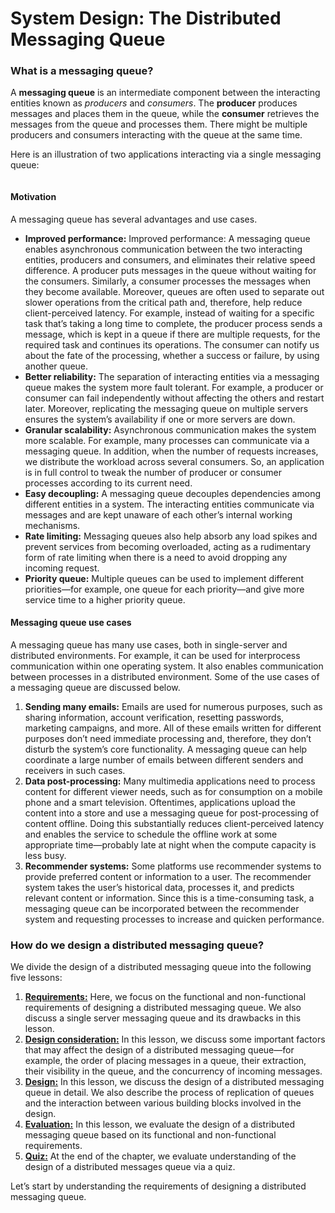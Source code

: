 # System Design: The Distributed Messaging Queue

### What is a messaging queue? <a href="#what-is-a-messaging-queue-0" id="what-is-a-messaging-queue-0"></a>

A **messaging queue** is an intermediate component between the interacting entities known as _producers_ and _consumers_. The **producer** produces messages and places them in the queue, while the **consumer** retrieves the messages from the queue and processes them. There might be multiple producers and consumers interacting with the queue at the same time.

Here is an illustration of two applications interacting via a single messaging queue:

<figure><img src="https://kuweiguge.github.io/Grokking-Modern-System-Design-Interview-Gitbook/.gitbook/assets/Screenshot 2023-09-03 at 12.44.01 AM.png" alt=""><figcaption></figcaption></figure>

#### Motivation <a href="#motivation-0" id="motivation-0"></a>

A messaging queue has several advantages and use cases.

* **Improved performance:** Improved performance: A messaging queue enables asynchronous communication between the two interacting entities, producers and consumers, and eliminates their relative speed difference. A producer puts messages in the queue without waiting for the consumers. Similarly, a consumer processes the messages when they become available. Moreover, queues are often used to separate out slower operations from the critical path and, therefore, help reduce client-perceived latency. For example, instead of waiting for a specific task that’s taking a long time to complete, the producer process sends a message, which is kept in a queue if there are multiple requests, for the required task and continues its operations. The consumer can notify us about the fate of the processing, whether a success or failure, by using another queue.
* **Better reliability:** The separation of interacting entities via a messaging queue makes the system more fault tolerant. For example, a producer or consumer can fail independently without affecting the others and restart later. Moreover, replicating the messaging queue on multiple servers ensures the system’s availability if one or more servers are down.
* **Granular scalability:** Asynchronous communication makes the system more scalable. For example, many processes can communicate via a messaging queue. In addition, when the number of requests increases, we distribute the workload across several consumers. So, an application is in full control to tweak the number of producer or consumer processes according to its current need.
* **Easy decoupling:** A messaging queue decouples dependencies among different entities in a system. The interacting entities communicate via messages and are kept unaware of each other’s internal working mechanisms.
* **Rate limiting:** Messaging queues also help absorb any load spikes and prevent services from becoming overloaded, acting as a rudimentary form of rate limiting when there is a need to avoid dropping any incoming request.
* **Priority queue:** Multiple queues can be used to implement different priorities—for example, one queue for each priority—and give more service time to a higher priority queue.

#### Messaging queue use cases <a href="#messaging-queue-use-cases-0" id="messaging-queue-use-cases-0"></a>

A messaging queue has many use cases, both in single-server and distributed environments. For example, it can be used for interprocess communication within one operating system. It also enables communication between processes in a distributed environment. Some of the use cases of a messaging queue are discussed below.

1. **Sending many emails:** Emails are used for numerous purposes, such as sharing information, account verification, resetting passwords, marketing campaigns, and more. All of these emails written for different purposes don’t need immediate processing and, therefore, they don’t disturb the system’s core functionality. A messaging queue can help coordinate a large number of emails between different senders and receivers in such cases.
2. **Data post-processing:** Many multimedia applications need to process content for different viewer needs, such as for consumption on a mobile phone and a smart television. Oftentimes, applications upload the content into a store and use a messaging queue for post-processing of content offline. Doing this substantially reduces client-perceived latency and enables the service to schedule the offline work at some appropriate time—probably late at night when the compute capacity is less busy.
3. **Recommender systems:** Some platforms use recommender systems to provide preferred content or information to a user. The recommender system takes the user’s historical data, processes it, and predicts relevant content or information. Since this is a time-consuming task, a messaging queue can be incorporated between the recommender system and requesting processes to increase and quicken performance.

### How do we design a distributed messaging queue? <a href="#how-do-we-design-a-distributed-messaging-queue-0" id="how-do-we-design-a-distributed-messaging-queue-0"></a>

We divide the design of a distributed messaging queue into the following five lessons:

1. [**Requirements:**](requirements-of-a-distributed-messaging-queues-design.md) Here, we focus on the functional and non-functional requirements of designing a distributed messaging queue. We also discuss a single server messaging queue and its drawbacks in this lesson.
2. [**Design consideration:**](considerations-of-a-distributed-messaging-queues-design.md) In this lesson, we discuss some important factors that may affect the design of a distributed messaging queue—for example, the order of placing messages in a queue, their extraction, their visibility in the queue, and the concurrency of incoming messages.
3. [**Design:**](design-of-a-distributed-messaging-queue-part-1.md) In this lesson, we discuss the design of a distributed messaging queue in detail. We also describe the process of replication of queues and the interaction between various building blocks involved in the design.
4. [**Evaluation:**](evaluation-of-a-distributed-messaging-queues-design.md) In this lesson, we evaluate the design of a distributed messaging queue based on its functional and non-functional requirements.
5. [**Quiz:**](quiz-on-the-distributed-messaging-queues-design.md) At the end of the chapter, we evaluate understanding of the design of a distributed messages queue via a quiz.

Let’s start by understanding the requirements of designing a distributed messaging queue.
